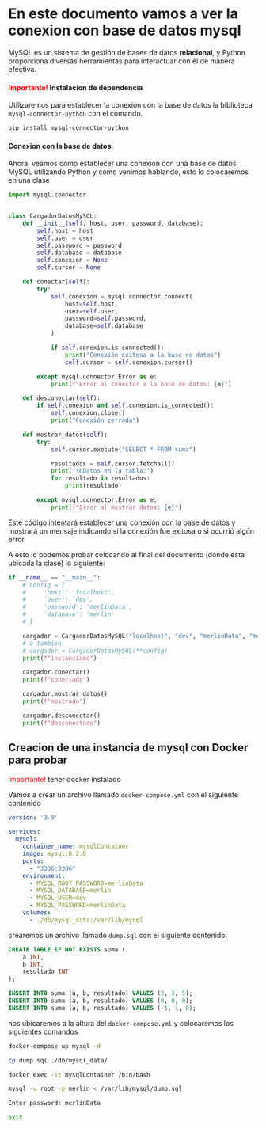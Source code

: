 # En este documento vamos a ver la conexion con base de datos mysql

MySQL es un sistema de gestión de bases de datos **relacional**, y Python proporciona diversas herramientas para interactuar con él de manera efectiva.

####  <span style="color:red">Importante!</span> Instalacion de dependencia

Utilizaremos para establecer la conexion con la base de datos la biblioteca `mysql-connector-python` con el comando.

```bash
pip install mysql-connector-python
```

#### Conexion con la base de datos
Ahora, veamos cómo establecer una conexión con una base de datos MySQL utilizando Python
y como venimos hablando, esto lo colocaremos en una clase
```python
import mysql.connector


class CargadorDatosMySQL:
    def __init__(self, host, user, password, database):
        self.host = host
        self.user = user
        self.password = password
        self.database = database
        self.conexion = None
        self.cursor = None

    def conectar(self):
        try:
            self.conexion = mysql.connector.connect(
                host=self.host,
                user=self.user,
                password=self.password,
                database=self.database
            )

            if self.conexion.is_connected():
                print("Conexión exitosa a la base de datos")
                self.cursor = self.conexion.cursor()

        except mysql.connector.Error as e:
            print(f"Error al conectar a la base de datos: {e}")

    def desconectar(self):
        if self.conexion and self.conexion.is_connected():
            self.conexion.close()
            print("Conexión cerrada")

    def mostrar_datos(self):
        try:
            self.cursor.execute("SELECT * FROM suma")

            resultados = self.cursor.fetchall()
            print("\nDatos en la tabla:")
            for resultado in resultados:
                print(resultado)

        except mysql.connector.Error as e:
            print(f"Error al mostrar datos: {e}")
```
Este código intentará establecer una conexión con la base de datos y mostrará un mensaje indicando si la conexión fue exitosa o si ocurrió algún error.

A esto lo podemos probar colocando al final del documento (donde esta ubicada la clase) lo siguiente:

```python
if __name__ == "__main__":
    # config = {
    #     'host': 'localhost',
    #     'user': 'dev',
    #     'password': 'merlinData',
    #     'database': 'merlin'
    # }

    cargador = CargadorDatosMySQL("localhost", "dev", "merlinData", "merlin")
    # o tambien
    # cargador = CargadorDatosMySQL(**config)
    print(f"instanciado")

    cargador.conectar()
    print(f"conectado")

    cargador.mostrar_datos()
    print(f"mostrado")

    cargador.desconectar()
    print(f"desconectado")
```

## Creacion de una instancia de mysql con Docker para probar
<span style="color:red">Importante!</span> tener docker instalado

Vamos a crear un archivo llamado `docker-compose.yml` con el siguiente contenido

```yml
version: '3.9'

services:
  mysql:
    container_name: mysqlContainer
    image: mysql:8.2.0
    ports:
      - "3306:3306"
    environment:
      - MYSQL_ROOT_PASSWORD=merlinData
      - MYSQL_DATABASE=merlin
      - MYSQL_USER=dev
      - MYSQL_PASSWORD=merlinData
    volumes:
      - ./db/mysql_data:/var/lib/mysql
```

crearemos un archivo llamado `dump.sql` con el siguiente contenido:
```sql
CREATE TABLE IF NOT EXISTS suma (
    a INT,
    b INT,
    resultado INT
);

INSERT INTO suma (a, b, resultado) VALUES (2, 3, 5);
INSERT INTO suma (a, b, resultado) VALUES (0, 0, 0);
INSERT INTO suma (a, b, resultado) VALUES (-1, 1, 0);
```

nos ubicaremos a la altura del ``docker-compose.yml`` y colocaremos los siguientes comandos
```bash
docker-compose up mysql -d

cp dump.sql ./db/mysql_data/

docker exec -it mysqlContainer /bin/bash

mysql -u root -p merlin < /var/lib/mysql/dump.sql

Enter password: merlinData

exit
```